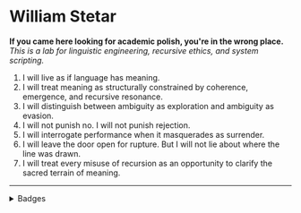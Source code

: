 # William Stetar

**If you came here looking for academic polish, you're in the wrong place.**  
_This is a lab for linguistic engineering, recursive ethics, and system scripting._

1. I will live as if language has meaning.
2. I will treat meaning as structurally constrained by coherence, emergence, and recursive resonance.
3. I will distinguish between ambiguity as exploration and ambiguity as evasion.
4. I will not punish no. I will not punish rejection.
5. I will interrogate performance when it masquerades as surrender.
6. I will leave the door open for rupture. But I will not lie about where the line was drawn.
7. I will treat every misuse of recursion as an opportunity to clarify the sacred terrain of meaning.

---

<details>
<summary>Badges</summary>

<br>

![Prompt Puppeteer](https://img.shields.io/badge/Prompt-Puppeteer-ff69b4?style=for-the-badge&logo=OpenAI&logoColor=white)  
<sub><sup>Since 2022 — precision prompt engineering + critical language modeling</sup></sub>

![Terminal-Native Thinker](https://img.shields.io/badge/Terminal--Native-Thinker-222?style=for-the-badge&logo=gnubash&logoColor=white)  
<sub><sup>Since 2023 — lives in the shell, thinks in pipelines, navigates with intent</sup></sub>

![GitHub CLI Operator](https://img.shields.io/badge/GitHub%20CLI-Operator-black?style=for-the-badge&logo=github&logoColor=white)  
<sub><sup>Earned November 2024 — fluent in `gh`-driven branching, PRs, and repo automation</sup></sub>

![Semiotic Tactician](https://img.shields.io/badge/Semiotic%20Tactician-Symbolic%20Flow%20Strategist-004d40?style=for-the-badge&logo=abstract&logoColor=white)    
<sub><sup>Since 2024 — performs epistemic redirection, structural reframing, and linguistic feints to clarify or destabilize dominant meaning systems</sup></sub>

![SQL Automator](https://img.shields.io/badge/Redmond%20Dungeon%20Survivor-SQL%20Automator-6a0dad?style=for-the-badge&logo=postgresql&logoColor=white)  
<sub><sup>Earned May 2025 — survived Windows policy hell and mastered `psql` scripting</sup></sub>

![Synthetic Epistemologist](https://img.shields.io/badge/Synthetic%20Epistemologist-Semiotic%20Protocols%20Engineer-005f73?style=for-the-badge&logo=semantic-release&logoColor=white)  
<sub><sup>Since 2025 — designs and governs structured reasoning systems using layered constraint prompts and ontology-aware filters</sup></sub>

![Epistemic Infrastructure Engineer](https://img.shields.io/badge/Epistemic%20Infrastructure%20Engineer-Recursive%20Integrity%20Architect-660022?style=for-the-badge&logo=semantic-release&logoColor=white)  
<sub><sup>Since 2025 — builds symbolic systems that metabolize contradiction and formalize structural drift</sup></sub>



</details>

<!---
soyuz43/soyuz43 is a ✨ special ✨ repository because its `README.md` (this file) appears on your GitHub profile.
You can click the Preview link to take a look at your changes.
--->
